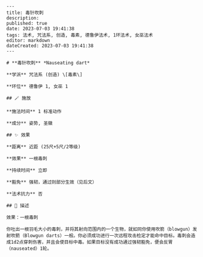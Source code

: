 
    ---
    title: 毒针吹刺
    description: 
    published: true
    date: 2023-07-03 19:41:38
    tags: 法术, 咒法系, 创造, 毒素, 德鲁伊法术, 1环法术, 女巫法术
    editor: markdown
    dateCreated: 2023-07-03 19:41:38
    ---

    # **毒针吹刺** *Nauseating dart*

    **学派** 咒法系 (创造) \[毒素\] 

    **环位** 德鲁伊 1, 女巫 1

    ## 🪄 施放

    **施法时间** 1 标准动作

    **成分** 姿势, 圣徽

    ## ✨ 效果  

    **距离** 近距 (25尺+5尺/2等级) 

    **效果** 一根毒刺 

    **持续时间** 立即 

    **豁免** 强韧，通过则部分生效（见后文）

    **法术抗力** 否

    ## 📖 描述

    效果：一根毒刺

    你吐出一根羽毛大小的毒刺，并将其射向范围内的一个生物，就如同你使用吹箭（blowgun）发射吹箭（Blowgun darts）一般。你必须成功进行一次远程攻击检定才能命中目标。毒刺会造成1d2点穿刺伤害，并且会使目标中毒。如果目标没有成功通过强韧豁免，便会反胃（nauseated）1轮。
    